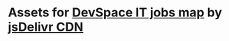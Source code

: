 # Assets for [DevSpace IT jobs map](https://devspace.com.ua/) by [jsDelivr CDN](https://www.jsdelivr.com/)
